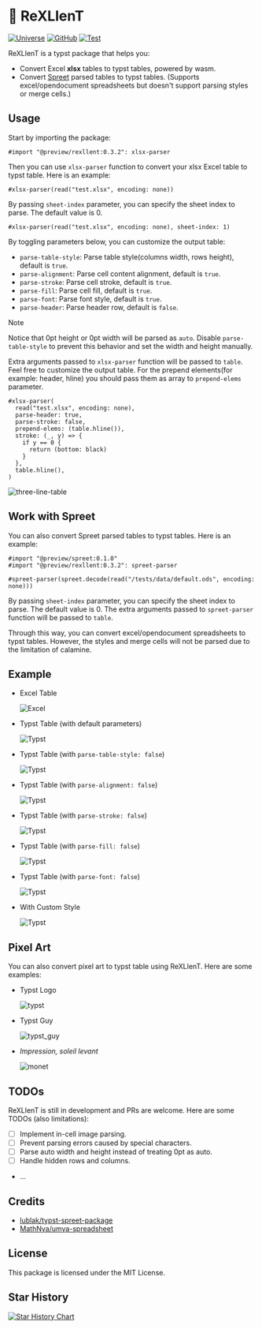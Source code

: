 # 🦖 ReXLlenT

[![Universe](https://img.shields.io/badge/dynamic/xml?url=https%3A%2F%2Ftypst.app%2Funiverse%2Fpackage%2Frexllent&query=%2Fhtml%2Fbody%2Fdiv%2Fmain%2Fdiv%5B2%5D%2Faside%2Fsection%5B2%5D%2Fdl%2Fdd%5B3%5D&logo=typst&label=Universe&color=%2339cccc)](https://typst.app/universe/package/rexllent)
[![GitHub](https://img.shields.io/badge/dynamic/toml?url=https%3A%2F%2Fraw.githubusercontent.com%2Fhongjr03%2Ftypst-rexllent%2Frefs%2Fheads%2Fmain%2Ftypst-package%2Ftypst.toml&query=package.version&logo=GitHub&label=GitHub)](https://github.com/hongjr03/typst-rexllent)
[![Test](https://github.com/hongjr03/typst-rexllent/actions/workflows/test.yml/badge.svg)](https://github.com/hongjr03/typst-rexllent/actions/workflows/test.yml)

ReXLlenT is a typst package that helps you:

- Convert Excel **xlsx** tables to typst tables, powered by wasm.
- Convert [Spreet](https://github.com/lublak/typst-spreet-package) parsed tables to typst tables. (Supports excel/opendocument spreadsheets but doesn't support parsing styles or merge cells.)

## Usage

Start by importing the package:

```typ
#import "@preview/rexllent:0.3.2": xlsx-parser
```

Then you can use `xlsx-parser` function to convert your xlsx Excel table to typst table. Here is an example:

```typ
#xlsx-parser(read("test.xlsx", encoding: none))
```

By passing `sheet-index` parameter, you can specify the sheet index to parse. The default value is 0.

```typ
#xlsx-parser(read("test.xlsx", encoding: none), sheet-index: 1)
```

By toggling parameters below, you can customize the output table:

- `parse-table-style`: Parse table style(columns width, rows height), default is `true`.
- `parse-alignment`: Parse cell content alignment, default is `true`.
- `parse-stroke`: Parse cell stroke, default is `true`.
- `parse-fill`: Parse cell fill, default is `true`.
- `parse-font`: Parse font style, default is `true`.
- `parse-header`: Parse header row, default is `false`.

> [!NOTE]
> Notice that 0pt height or 0pt width will be parsed as `auto`. Disable `parse-table-style` to prevent this behavior and set the width and height manually.

Extra arguments passed to `xlsx-parser` function will be passed to `table`. Feel free to customize the output table. For the prepend elements(for example: header, hline) you should pass them as array to `prepend-elems` parameter.

```typ
#xlsx-parser(
  read("test.xlsx", encoding: none),
  parse-header: true,
  parse-stroke: false,
  prepend-elems: (table.hline()),
  stroke: (_, y) => {
    if y == 0 {
      return (bottom: black)
    }
  },
  table.hline(),
)
```

![three-line-table](assets/three-line-table.png)

## Work with Spreet

You can also convert Spreet parsed tables to typst tables. Here is an example:

```typ
#import "@preview/spreet:0.1.0"
#import "@preview/rexllent:0.3.2": spreet-parser

#spreet-parser(spreet.decode(read("/tests/data/default.ods", encoding: none)))
```

By passing `sheet-index` parameter, you can specify the sheet index to parse. The default value is 0. The extra arguments passed to `spreet-parser` function will be passed to `table`.

Through this way, you can convert excel/opendocument spreadsheets to typst tables. However, the styles and merge cells will not be parsed due to the limitation of calamine.

## Example

- Excel Table

  ![Excel](assets/excel.png)

- Typst Table (with default parameters)

  ![Typst](assets/example1.png)

- Typst Table (with `parse-table-style: false`)

  ![Typst](assets/example2.png)

- Typst Table (with `parse-alignment: false`)

  ![Typst](assets/example3.png)

- Typst Table (with `parse-stroke: false`)

  ![Typst](assets/example4.png)

- Typst Table (with `parse-fill: false`)

  ![Typst](assets/example5.png)

- Typst Table (with `parse-font: false`)

  ![Typst](assets/example6.png)

- With Custom Style

  ![Typst](assets/example7.png)

## Pixel Art

You can also convert pixel art to typst table using ReXLlenT. Here are some examples:

- Typst Logo

  ![typst](assets/typst_example1.png)

- Typst Guy

  ![typst_guy](assets/typst_example2.png)

- _Impression, soleil levant_

  ![monet](assets/typst_example3.png)

## TODOs

ReXLlenT is still in development and PRs are welcome. Here are some TODOs (also limitations):

- [ ] Implement in-cell image parsing.
- [ ] Prevent parsing errors caused by special characters.
- [ ] Parse auto width and height instead of treating 0pt as auto.
- [ ] Handle hidden rows and columns.
- ...

## Credits

- [lublak/typst-spreet-package](https://github.com/lublak/typst-spreet-package)
- [MathNya/umya-spreadsheet](https://github.com/MathNya/umya-spreadsheet)

## License

This package is licensed under the MIT License.

## Star History

<a href="https://star-history.com/#hongjr03/typst-rexllent&Date">
 <picture>
   <source media="(prefers-color-scheme: dark)" srcset="https://api.star-history.com/svg?repos=hongjr03/typst-rexllent&type=Date&theme=dark" />
   <source media="(prefers-color-scheme: light)" srcset="https://api.star-history.com/svg?repos=hongjr03/typst-rexllent&type=Date" />
   <img alt="Star History Chart" src="https://api.star-history.com/svg?repos=hongjr03/typst-rexllent&type=Date" />
 </picture>
</a>
